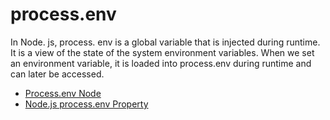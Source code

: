 # process.env

In Node. js, process. env is a global variable that is injected during runtime. It is a view of the state of the system environment variables. When we set an environment variable, it is loaded into process.env during runtime and can later be accessed.

- [Process.env Node](https://www.knowledgehut.com/blog/web-development/node-environment-variables)
- [Node.js process.env Property](https://www.geeksforgeeks.org/node-js-process-env-property/)
